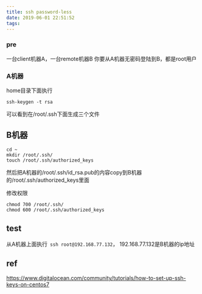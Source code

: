 ```yaml
---
title: ssh password-less
date: 2019-06-01 22:51:52
tags:
---
```


### pre
一台client机器A，一台remote机器B
你要从A机器无密码登陆到B，都是root用户

### A机器
home目录下面执行
```
ssh-keygen -t rsa
```
可以看到在/root/.ssh下面生成三个文件


## B机器
```
cd ~
mkdir /root/.ssh/
touch /root/.ssh/authorized_keys
```
然后把A机器的/root/.ssh/id_rsa.pub的内容copy到B机器的/root/.ssh/authorized_keys里面

修改权限
```
chmod 700 /root/.ssh/
chmod 600 /root/.ssh/authorized_keys
```

## test
从A机器上面执行` ssh root@192.168.77.132`， 192.168.77.132是B机器的ip地址

## ref
https://www.digitalocean.com/community/tutorials/how-to-set-up-ssh-keys-on-centos7